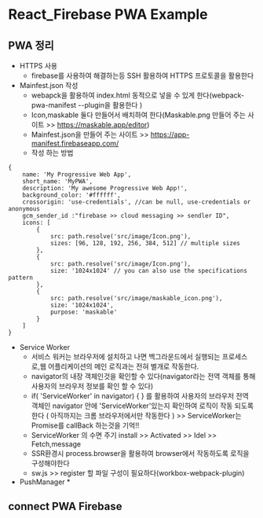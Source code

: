 # React_Firebase PWA Example
## PWA 정리
* HTTPS 사용
    * firebase를 사용하여 해결하는등 SSH 활용하여 HTTPS 프로토콜을 활용한다
* Mainfest.json 작성
    * webapck을 활용하여 index.html 동적으로 넣을 수 있게 한다(webpack-pwa-manifest --plugin을 활용한다 )    
    * Icon,maskable 둘다 만들어서 배치하여 한다(Maskable.png 만들어 주는 사이트 >> https://maskable.app/editor)
    * Mainfest.json을 만들어 주는 사이트 >> https://app-manifest.firebaseapp.com/
    * 작성 하는 방법      
```
{
    name: 'My Progressive Web App',
    short_name: 'MyPWA',
    description: 'My awesome Progressive Web App!',
    background_color: '#ffffff',
    crossorigin: 'use-credentials', //can be null, use-credentials or anonymous
    gcm_sender_id :"firebase >> cloud messaging >> sendler ID", 
    icons: [
        {
            src: path.resolve('src/image/Icon.png'),
            sizes: [96, 128, 192, 256, 384, 512] // multiple sizes
        },
        {
            src: path.resolve('src/image/Icon.png'),
            size: '1024x1024' // you can also use the specifications pattern
        },
        {
            src: path.resolve('src/image/maskable_icon.png'),
            size: '1024x1024',
            purpose: 'maskable'
        }
    ]
}
```  
* Service Worker
    * 서비스 워커는 브라우저에 설치하고 나면 백그라운드에서 실행되는 프로세스로,웹 어플리케이션의 메인 로직과는 전혀 별개로 작동한다.   
    * navigator의 내장 객체인것을 확인할 수 있다(navigator라는 전역 객체를 통해 사용자의 브라우저 정보를 확인 할 수 있다)   
    * if( 'ServiceWorker' in navigator) {  } 를 활용하여 사용자의 브라우저 전역 객체인 navigator 안에 'ServiceWorker'있는지 확인하여 로직이 작동 되도록 한다 ( 아직까지는 크롬 브라우저에서만 작동한다 ) >> ServiceWorker는 Promise를 callBack 하는것을 기억!! 
    * ServiceWorker 의 수면 주기 install >> Activated >> Idel >> Fetch,message
    * SSR환경시 process.browser을 활용하여 browser에서 작동하도록 로직을 구성해야한다 
    * sw.js >> register 할 파일 구성이 필요하다(workbox-webpack-plugin)   
* PushManager
    *
## connect PWA Firebase 